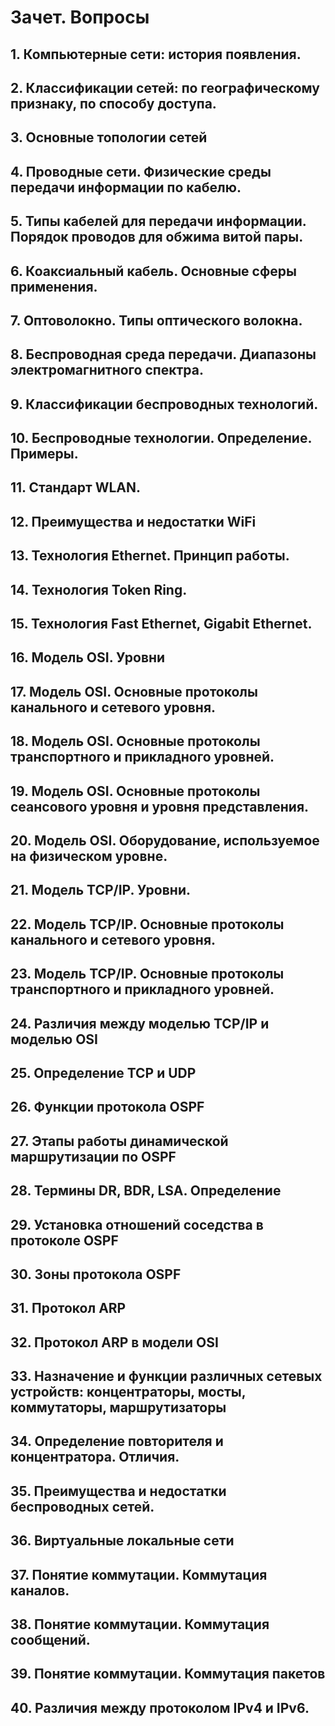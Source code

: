 # Зачет. Вопросы

## 1.	Компьютерные сети: история появления.


## 2.	Классификации сетей: по географическому признаку, по способу доступа.


## 3.	Основные топологии сетей


## 4.	Проводные сети. Физические среды передачи информации по кабелю.


## 5.	Типы кабелей для передачи информации. Порядок проводов для обжима витой пары.  


## 6.	Коаксиальный кабель. Основные сферы применения.


## 7.	Оптоволокно. Типы оптического волокна.


## 8.	Беспроводная среда передачи. Диапазоны электромагнитного спектра.


## 9.	Классификации беспроводных технологий.


## 10. Беспроводные технологии. Определение. Примеры.


## 11. Стандарт WLAN.


## 12.	Преимущества и недостатки WiFi


## 13.	 Технология Ethernet. Принцип работы.


## 14.	 Технология Token Ring.


## 15.	 Технология Fast Ethernet, Gigabit Ethernet.


## 16.	 Модель OSI. Уровни


## 17.	 Модель OSI. Основные протоколы канального и сетевого уровня.


## 18.	 Модель OSI. Основные протоколы транспортного и прикладного уровней.


## 19.	 Модель OSI. Основные протоколы сеансового уровня и уровня представления.


## 20.	 Модель OSI. Оборудование, используемое на физическом уровне.


## 21.	 Модель TCP/IP. Уровни.


## 22.	 Модель TCP/IP. Основные протоколы канального и сетевого уровня.


## 23.	 Модель TCP/IP. Основные протоколы транспортного и прикладного уровней.


## 24.	 Различия между моделью TCP/IP и моделью OSI 


## 25.	 Определение TCP и UDP


## 26.	 Функции протокола OSPF 


## 27.	Этапы работы динамической маршрутизации по OSPF


## 28.	 Термины DR, BDR, LSA. Определение


## 29.	 Установка отношений соседства в протоколе OSPF


## 30.	 Зоны протокола OSPF


## 31.	 Протокол ARP


## 32.	 Протокол ARP в модели OSI


## 33.	 Назначение и функции различных сетевых устройств: концентраторы, мосты, коммутаторы, маршрутизаторы


## 34.	 Определение повторителя и концентратора. Отличия.


## 35.	 Преимущества и недостатки беспроводных сетей.


## 36.	 Виртуальные локальные сети


## 37.	 Понятие коммутации. Коммутация каналов.


## 38.	 Понятие коммутации. Коммутация сообщений.


## 39.	 Понятие коммутации. Коммутация пакетов


## 40.	 Различия между протоколом IPv4 и IPv6.